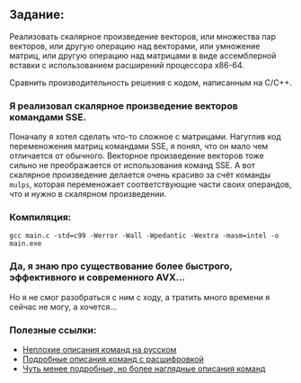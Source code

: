 ## Задание:

Реализовать скалярное произведение векторов, или множества пар векторов, или другую операцию над векторами, или умножение матриц, или другую операцию над матрицами в виде ассемблерной вставки с использованием расширений процессора x86-64.<br>

Сравнить производительность решения с кодом, написанным на C/C++.

### Я реализовал скалярное произведение векторов командами SSE.
Поначалу я хотел сделать что-то сложное с матрицами. Нагуглив код переменожения матриц командами SSE, я понял, что он мало чем отличается от обычного. Векторное произведение векторов тоже сильно не преображается от использования команд SSE. А вот скалярное произведение делается очень красиво за счёт команды `mulps`, которая переменожает соответствующие части своих операндов, что и нужно в скалярном произведении.

### Компиляция: 
`gcc main.c -std=c99 -Werror -Wall -Wpedantic -Wextra -masm=intel -o main.exe`

### Да, я знаю про существование более быстрого, эффективного и современного AVX...
Но я не смог разобраться с ним с ходу, а тратить много времени я сейчас не могу, а хочется...

### Полезные ссылки:
- [Неплохие описания команд на русском](https://www.club155.ru/x86cmdsimd)
- [Подробные описания команд с расшифровкой](https://www.felixcloutier.com/x86/)
- [Чуть менее подробные, но более наглядные описания команд](https://c9x.me/x86/)
